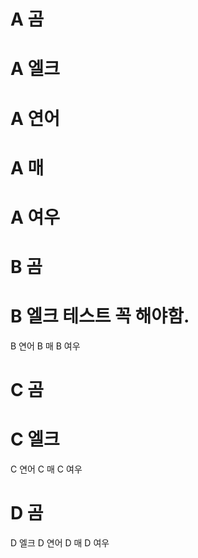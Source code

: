 # A 곰       
# A 엘크
# A 연어
# A 매
# A 여우
# B 곰
# B 엘크  테스트 꼭 해야함.
B 연어
B 매
B 여우
# C 곰
# C 엘크
C 연어
C 매
C 여우
# D 곰
D 엘크
D 연어
D 매
D 여우